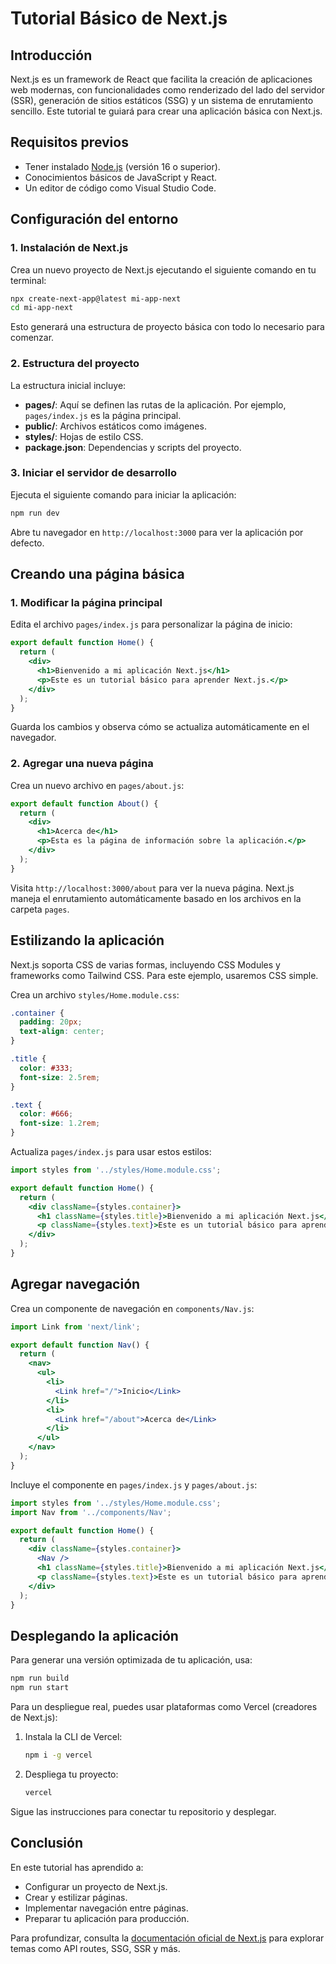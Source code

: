 # Tutorial Básico de Next.js

## Introducción

Next.js es un framework de React que facilita la creación de aplicaciones web modernas, con funcionalidades como renderizado del lado del servidor (SSR), generación de sitios estáticos (SSG) y un sistema de enrutamiento sencillo. Este tutorial te guiará para crear una aplicación básica con Next.js.

## Requisitos previos

- Tener instalado [Node.js](https://nodejs.org/) (versión 16 o superior).
- Conocimientos básicos de JavaScript y React.
- Un editor de código como Visual Studio Code.

## Configuración del entorno

### 1. Instalación de Next.js

Crea un nuevo proyecto de Next.js ejecutando el siguiente comando en tu terminal:

```bash
npx create-next-app@latest mi-app-next
cd mi-app-next
```

Esto generará una estructura de proyecto básica con todo lo necesario para comenzar.

### 2. Estructura del proyecto

La estructura inicial incluye:

- **pages/**: Aquí se definen las rutas de la aplicación. Por ejemplo, `pages/index.js` es la página principal.
- **public/**: Archivos estáticos como imágenes.
- **styles/**: Hojas de estilo CSS.
- **package.json**: Dependencias y scripts del proyecto.

### 3. Iniciar el servidor de desarrollo

Ejecuta el siguiente comando para iniciar la aplicación:

```bash
npm run dev
```

Abre tu navegador en `http://localhost:3000` para ver la aplicación por defecto.

## Creando una página básica

### 1. Modificar la página principal

Edita el archivo `pages/index.js` para personalizar la página de inicio:

```jsx
export default function Home() {
  return (
    <div>
      <h1>Bienvenido a mi aplicación Next.js</h1>
      <p>Este es un tutorial básico para aprender Next.js.</p>
    </div>
  );
}
```

Guarda los cambios y observa cómo se actualiza automáticamente en el navegador.

### 2. Agregar una nueva página

Crea un nuevo archivo en `pages/about.js`:

```jsx
export default function About() {
  return (
    <div>
      <h1>Acerca de</h1>
      <p>Esta es la página de información sobre la aplicación.</p>
    </div>
  );
}
```

Visita `http://localhost:3000/about` para ver la nueva página. Next.js maneja el enrutamiento automáticamente basado en los archivos en la carpeta `pages`.

## Estilizando la aplicación

Next.js soporta CSS de varias formas, incluyendo CSS Modules y frameworks como Tailwind CSS. Para este ejemplo, usaremos CSS simple.

Crea un archivo `styles/Home.module.css`:

```css
.container {
  padding: 20px;
  text-align: center;
}

.title {
  color: #333;
  font-size: 2.5rem;
}

.text {
  color: #666;
  font-size: 1.2rem;
}
```

Actualiza `pages/index.js` para usar estos estilos:

```jsx
import styles from '../styles/Home.module.css';

export default function Home() {
  return (
    <div className={styles.container}>
      <h1 className={styles.title}>Bienvenido a mi aplicación Next.js</h1>
      <p className={styles.text}>Este es un tutorial básico para aprender Next.js.</p>
    </div>
  );
}
```

## Agregar navegación

Crea un componente de navegación en `components/Nav.js`:

```jsx
import Link from 'next/link';

export default function Nav() {
  return (
    <nav>
      <ul>
        <li>
          <Link href="/">Inicio</Link>
        </li>
        <li>
          <Link href="/about">Acerca de</Link>
        </li>
      </ul>
    </nav>
  );
}
```

Incluye el componente en `pages/index.js` y `pages/about.js`:

```jsx
import styles from '../styles/Home.module.css';
import Nav from '../components/Nav';

export default function Home() {
  return (
    <div className={styles.container}>
      <Nav />
      <h1 className={styles.title}>Bienvenido a mi aplicación Next.js</h1>
      <p className={styles.text}>Este es un tutorial básico para aprender Next.js.</p>
    </div>
  );
}
```

## Desplegando la aplicación

Para generar una versión optimizada de tu aplicación, usa:

```bash
npm run build
npm run start
```

Para un despliegue real, puedes usar plataformas como Vercel (creadores de Next.js):

1. Instala la CLI de Vercel:
   ```bash
   npm i -g vercel
   ```
2. Despliega tu proyecto:
   ```bash
   vercel
   ```

Sigue las instrucciones para conectar tu repositorio y desplegar.

## Conclusión

En este tutorial has aprendido a:

- Configurar un proyecto de Next.js.
- Crear y estilizar páginas.
- Implementar navegación entre páginas.
- Preparar tu aplicación para producción.

Para profundizar, consulta la [documentación oficial de Next.js](https://nextjs.org/docs) para explorar temas como API routes, SSG, SSR y más.